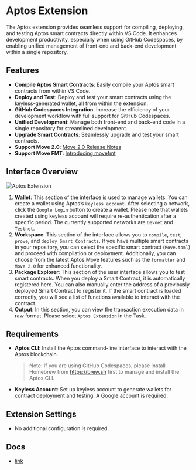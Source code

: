 # Aptos Extension

The Aptos extension provides seamless support for compiling, deploying, and testing Aptos smart contracts directly within VS Code. It enhances development productivity, especially when using GitHub Codespaces, by enabling unified management of front-end and back-end development within a single repository.

## Features

- **Compile Aptos Smart Contracts**: Easily compile your Aptos smart contracts from within VS Code.
- **Deploy and Test**: Deploy and test your smart contracts using the keyless-generated wallet, all from within the extension.
- **GitHub Codespaces Integration**: Increase the efficiency of your development workflow with full support for GitHub Codespaces.
- **Unified Development**: Manage both front-end and back-end code in a single repository for streamlined development.
- **Upgrade Smart Contracts**: Seamlessly upgrade and test your smart contracts.
- **Support Move 2.0**: [Move 2.0 Release Notes](https://aptos.dev/en/build/smart-contracts/book/move-2.0)
- **Support Move FMT**: [Introducing movefmt](https://medium.com/aptoslabs/introducing-movefmt-code-formatter-for-move-on-aptos-3aebb1bdbb85)

## Interface Overview

![Aptos Extension](https://docs.zktx.io/images/aptos-extension.png)

1. **Wallet**: This section of the interface is used to manage wallets. You can create a wallet using Aptos’s `keyless account`. After selecting a network, click the `Google Login` button to create a wallet. Please note that wallets created using keyless account will require re-authentication after a specific period. The currently supported networks are `Devnet` and `Testnet`.
1. **Workspace**: This section of the interface allows you to `compile`, `test`, `prove`, and `deploy Smart Contracts`. If you have multiple smart contracts in your repository, you can select the specific smart contract (`Move.toml`) and proceed with compilation or deployment. Additionally, you can choose from the latest Aptos Move features such as the `formatter` and `Move 2.0` for enhanced functionality.
1. **Package Explorer**: This section of the user interface allows you to test smart contracts. When you deploy a Smart Contract, it is automatically registered here. You can also manually enter the address of a previously deployed Smart Contract to register it. If the smart contract is loaded correctly, you will see a list of functions available to interact with the contract.
1. **Output**: In this section, you can view the transaction execution data in raw format. Please select `Aptos Extension` in the Task.

## Requirements

- **Aptos CLI**: Install the Aptos command-line interface to interact with the Aptos blockchain.
  > Note: If you are using GitHub Codespaces, please install Homebrew from https://brew.sh first to manage and install the Aptos CLI.
- **Keyless Account**: Set up keyless account to generate wallets for contract deployment and testing. A Google account is required.

## Extension Settings

- No additional configuration is required.

## Docs

- [link](https://docs.zktx.io/vsce/aptos/)
